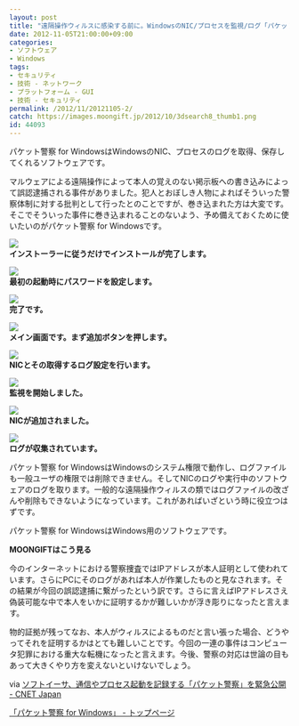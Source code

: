 ```yaml
---
layout: post
title: "遠隔操作ウィルスに感染する前に。WindowsのNIC/プロセスを監視/ログ「パケット警察 for Windows」"
date: 2012-11-05T21:00:00+09:00
categories:
- ソフトウェア
- Windows
tags: 
- セキュリティ
- 技術 - ネットワーク
- プラットフォーム - GUI
- 技術 - セキュリティ
permalink: /2012/11/20121105-2/
catch: https://images.moongift.jp/2012/10/3dsearch8_thumb1.png
id: 44093
---
```

パケット警察 for WindowsはWindowsのNIC、プロセスのログを取得、保存してくれるソフトウェアです。

  

マルウェアによる遠隔操作によって本人の覚えのない掲示板への書き込みによって誤認逮捕される事件がありました。犯人とおぼしき人物によればそういった警察体制に対する批判として行ったとのことですが、巻き込まれた方は大変です。そこでそういった事件に巻き込まれることのないよう、予め備えておくために使いたいのがパケット警察 for Windowsです。

  

[![](https://images.moongift.jp/2012/10/3dsearch4_thumb1.png)](https://images.moongift.jp/2012/10/3dsearch41.png)  
**インストーラーに従うだけでインストールが完了します。**

  

[![](https://images.moongift.jp/2012/10/3dsearch5_thumb1.png)](https://images.moongift.jp/2012/10/3dsearch51.png)  
**最初の起動時にパスワードを設定します。**

  

[![](https://images.moongift.jp/2012/10/3dsearch6_thumb1.png)](https://images.moongift.jp/2012/10/3dsearch61.png)  
**完了です。**

  

[![](https://images.moongift.jp/2012/10/3dsearch7_thumb1.png)](https://images.moongift.jp/2012/10/3dsearch71.png)  
**メイン画面です。まず追加ボタンを押します。**

  

[![](https://images.moongift.jp/2012/10/3dsearch8_thumb1.png)](https://images.moongift.jp/2012/10/3dsearch81.png)  
**NICとその取得するログ設定を行います。**

  

[![](https://images.moongift.jp/2012/10/3dsearch9_thumb1.png)](https://images.moongift.jp/2012/10/3dsearch91.png)  
**監視を開始しました。**

  

[![](https://images.moongift.jp/2012/10/3dsearch11_thumb1.png)](https://images.moongift.jp/2012/10/3dsearch111.png)  
**NICが追加されました。**

  

[![](https://images.moongift.jp/2012/10/3dsearch10_thumb1.png)](https://images.moongift.jp/2012/10/3dsearch101.png)  
**ログが収集されています。**

  

パケット警察 for WindowsはWindowsのシステム権限で動作し、ログファイルも一般ユーザの権限では削除できません。そしてNICのログや実行中のソフトウェアのログを取ります。一般的な遠隔操作ウィルスの類ではログファイルの改ざんや削除もできないようになっています。これがあればいざという時に役立つはずです。

  

パケット警察 for WindowsはWindows用のソフトウェアです。

  
  
  

**MOONGIFTはこう見る**

  

今のインターネットにおける警察捜査ではIPアドレスが本人証明として使われています。さらにPCにそのログがあれば本人が作業したものと見なされます。その結果が今回の誤認逮捕に繋がったという訳です。さらに言えばIPアドレスさえ偽装可能な中で本人をいかに証明するかが難しいかが浮き彫りになったと言えます。

  

物的証拠が残ってなお、本人がウィルスによるものだと言い張った場合、どうやってそれを証明するかはとても難しいことです。今回の一連の事件はコンピュータ犯罪における重大な転機になったと言えます。今後、警察の対応は世論の目もあって大きくやり方を変えないといけないでしょう。

  

via [ソフトイーサ、通信やプロセス起動を記録する「パケット警察」を緊急公開 - CNET Japan](http://japan.cnet.com/news/service/35023376/)

  

[「パケット警察 for Windows」 - トップページ](http://www.softether.co.jp/jp/packetpolice/)

